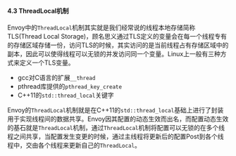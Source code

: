 #### 4.3 ThreadLocal机制

​	Envoy中的`ThreadLocal`机制其实就是我们经常说的线程本地存储简称TLS(Thread Local Storage)，顾名思义通过TLS定义的变量会在每一个线程专有的存储区域存储一份，访问TLS的时候，其实访问的是当前线程占有存储区域中的副本，因此可以使得线程可以无锁的并发访问同一个变量。Linux上一般有三种方式来定义一个TLS变量。

* gcc对C语言的扩展`__thread`
* pthread库提供的`pthread_key_create`
* C++11的`std::thread_local`关键字

​	Envoy的`ThreadLocal`机制就是在C++11的`std::thread_local`基础上进行了封装用于实现线程间的数据共享。Envoy因其配置的动态生效而出名，而配置动态生效的基石就是`ThreadLocal`机制，通过`ThreadLocal`机制将配置可以无锁的在多个线程之间共享，当配置发生变更的时候，通过主线程将更新后的配置Post到各个线程中，交由各个线程来更新自己的`ThreadLocal`。